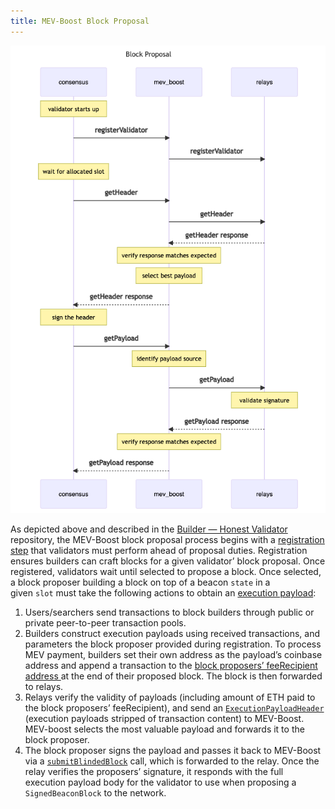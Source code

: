 ```yaml
---
title: MEV-Boost Block Proposal
---
```


![MEV-Boost Block Proposal](https://raw.githubusercontent.com/flashbots/mev-boost/main/docs/block-proposal.png)


As depicted above and described in the [Builder — Honest Validator](https://github.com/ethereum/builder-spec) repository, the MEV-Boost block proposal process begins with a [registration step](https://github.com/ethereum/builder-specs) that validators must perform ahead of  proposal duties. Registration ensures builders can craft blocks for a given validator’ block proposal. Once registered, validators wait until selected to propose a block. Once selected, a block proposer building a block on top of a beacon `state` in a given `slot` must take the following actions to obtain an [execution payload](https://github.com/ethereum/consensus-specs/blob/a45ee9bf5b1fde766d69e551a6b1a21fe2531734/specs/merge/beacon-chain.md#executionpayload):

1. Users/searchers send transactions to block builders through public or private peer-to-peer transaction pools.
2. Builders construct execution payloads using received transactions, and parameters the block proposer provided during registration. To process MEV payment, builders set their own address as the payload’s coinbase address and append a transaction to the [block proposers’ feeRecipient address ](https://flashbots.notion.site/WIP-Builder-Payments-to-Block-Proposers-530eb36c60ad417a8702dd26da810b72)at the end of their proposed block. The block is then forwarded to relays.
3. Relays verify the validity of payloads (including amount of ETH paid to the block proposers’ feeRecipient), and send an [`ExecutionPayloadHeader`](https://github.com/ethereum/consensus-specs/blob/a45ee9bf5b1fde766d69e551a6b1a21fe2531734/specs/merge/beacon-chain.md#executionpayloadheader) (execution payloads stripped of transaction content) to MEV-Boost. MEV-boost selects the most valuable payload and forwards it to the block proposer.
4. The block proposer signs the payload and passes it back to MEV-Boost via a [`submitBlindedBlock`](https://ethereum.github.io/builder-specs/#/Builder/submitBlindedBlock) call, which is forwarded to the relay. Once the relay verifies the proposers’ signature, it responds with the full execution payload body for the validator to use when proposing a `SignedBeaconBlock` to the network.
